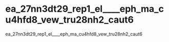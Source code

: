 # ea_27nn3dt29_rep1_el____eph_ma_cu4hfd8_vew_tru28nh2_caut6
ea_27nn3dt29_rep1_el____eph_ma_cu4hfd8_vew_tru28nh2_caut6
